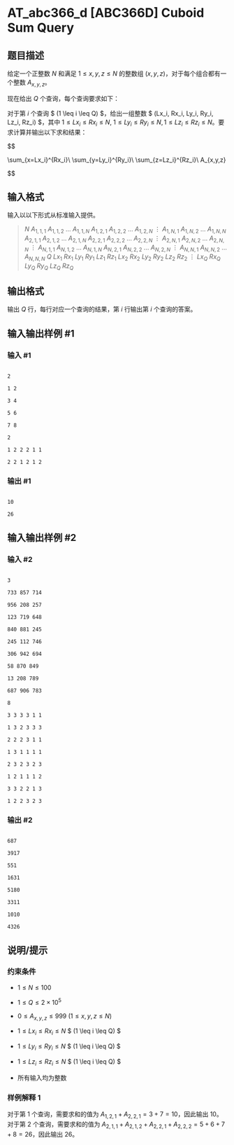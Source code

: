 # AT_abc366_d [ABC366D] Cuboid Sum Query

## 题目描述

给定一个正整数 $N$ 和满足 $1 \leq x, y, z \leq N$ 的整数组 $(x, y, z)$，对于每个组合都有一个整数 $A_{x, y, z}$。

现在给出 $Q$ 个查询，每个查询要求如下：

对于第 $i$ 个查询 $ (1 \leq i \leq Q) $，给出一组整数 $ (Lx_i, Rx_i, Ly_i, Ry_i, Lz_i, Rz_i) $，其中 $1 \leq Lx_i \leq Rx_i \leq N,\ 1 \leq Ly_i \leq Ry_i \leq N, 1 \leq Lz_i \leq Rz_i \leq N$。要求计算并输出以下求和结果：

$$
\sum_{x=Lx_i}^{Rx_i}\ \sum_{y=Ly_i}^{Ry_i}\ \sum_{z=Lz_i}^{Rz_i}\ A_{x,y,z}
$$

## 输入格式

输入以以下形式从标准输入提供。

> $N$ $A_{1,1,1}$ $A_{1,1,2}$ $\ldots$ $A_{1,1,N}$ $A_{1,2,1}$ $A_{1,2,2}$ $\ldots$ $A_{1,2,N}$ $\vdots$ $A_{1,N,1}$ $A_{1,N,2}$ $\ldots$ $A_{1,N,N}$ $A_{2,1,1}$ $A_{2,1,2}$ $\ldots$ $A_{2,1,N}$ $A_{2,2,1}$ $A_{2,2,2}$ $\ldots$ $A_{2,2,N}$ $\vdots$ $A_{2,N,1}$ $A_{2,N,2}$ $\ldots$ $A_{2,N,N}$ $\vdots$ $A_{N,1,1}$ $A_{N,1,2}$ $\ldots$ $A_{N,1,N}$ $A_{N,2,1}$ $A_{N,2,2}$ $\ldots$ $A_{N,2,N}$ $\vdots$ $A_{N,N,1}$ $A_{N,N,2}$ $\ldots$ $A_{N,N,N}$ $Q$ $Lx_1$ $Rx_1$ $Ly_1$ $Ry_1$ $Lz_1$ $Rz_1$ $Lx_2$ $Rx_2$ $Ly_2$ $Ry_2$ $Lz_2$ $Rz_2$ $\vdots$ $Lx_Q$ $Rx_Q$ $Ly_Q$ $Ry_Q$ $Lz_Q$ $Rz_Q$

## 输出格式

输出 $Q$ 行，每行对应一个查询的结果，第 $i$ 行输出第 $i$ 个查询的答案。

## 输入输出样例 #1

### 输入 #1

```
2
1 2
3 4
5 6
7 8
2
1 2 2 2 1 1
2 2 1 2 1 2
```

### 输出 #1

```
10
26
```

## 输入输出样例 #2

### 输入 #2

```
3
733 857 714
956 208 257
123 719 648
840 881 245
245 112 746
306 942 694
58 870 849
13 208 789
687 906 783
8
3 3 3 3 1 1
1 3 2 3 3 3
2 2 2 3 1 1
1 3 1 1 1 1
2 3 2 3 2 3
1 2 1 1 1 2
3 3 2 2 1 3
1 2 2 3 2 3
```

### 输出 #2

```
687
3917
551
1631
5180
3311
1010
4326
```

## 说明/提示

### 约束条件

- $1 \leq N \leq 100$
- $1 \leq Q \leq 2 \times 10^{5}$
- $0 \leq A_{x,y,z} \leq 999\ (1 \leq x, y, z \leq N)$
- $1 \leq Lx_i \leq Rx_i \leq N$ $ (1 \leq i \leq Q) $
- $1 \leq Ly_i \leq Ry_i \leq N$ $ (1 \leq i \leq Q) $
- $1 \leq Lz_i \leq Rz_i \leq N$ $ (1 \leq i \leq Q) $
- 所有输入均为整数

### 样例解释 1

对于第 $1$ 个查询，需要求和的值为 $A_{1,2,1} + A_{2,2,1} = 3 + 7 = 10$，因此输出 $10$。对于第 $2$ 个查询，需要求和的值为 $A_{2,1,1} + A_{2,1,2} + A_{2,2,1} + A_{2,2,2} = 5 + 6 + 7 + 8 = 26$，因此输出 $26$。